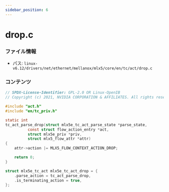 ```yaml
---
sidebar_position: 6
---
```

# drop.c

### ファイル情報

- パス: `linux-v6.12/drivers/net/ethernet/mellanox/mlx5/core/en/tc/act/drop.c`

### コンテンツ

```c
// SPDX-License-Identifier: GPL-2.0 OR Linux-OpenIB
// Copyright (c) 2021, NVIDIA CORPORATION & AFFILIATES. All rights reserved.

#include "act.h"
#include "en/tc_priv.h"

static int
tc_act_parse_drop(struct mlx5e_tc_act_parse_state *parse_state,
		  const struct flow_action_entry *act,
		  struct mlx5e_priv *priv,
		  struct mlx5_flow_attr *attr)
{
	attr->action |= MLX5_FLOW_CONTEXT_ACTION_DROP;

	return 0;
}

struct mlx5e_tc_act mlx5e_tc_act_drop = {
	.parse_action = tc_act_parse_drop,
	.is_terminating_action = true,
};

```
